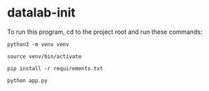 # datalab-init

To run this program, cd to the project root and run these commands:

`python3 -m venv venv`

`source venv/bin/activate`

`pip install -r requirements.txt`

`python app.py`

